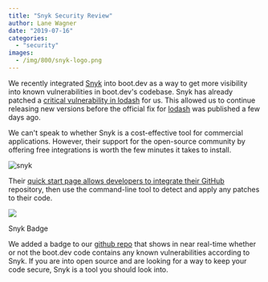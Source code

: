 ```yaml
---
title: "Snyk Security Review"
author: Lane Wagner
date: "2019-07-16"
categories: 
  - "security"
images:
  - /img/800/snyk-logo.png
---
```


We recently integrated [Snyk](https://snyk.io/) into boot.dev as a way to get more visibility into known vulnerabilities in boot.dev's codebase. Snyk has already patched a [critical vulnerability in lodash](https://snyk.io/blog/snyk-research-team-discovers-severe-prototype-pollution-security-vulnerabilities-affecting-all-versions-of-l) for us. This allowed us to continue releasing new versions before the official fix for [lodash](https://github.com/lodash/lodash) was published a few days ago.

We can't speak to whether Snyk is a cost-effective tool for commercial applications. However, their support for the open-source community by offering free integrations is worth the few minutes it takes to install.

![snyk](/img/800/download.png)

Their [quick start page allows developers to integrate their GitHub](https://app.snyk.io/signup) repository, then use the command-line tool to detect and apply any patches to their code.

![](https://img.shields.io/snyk/vulnerabilities/github/q-vault/qvault.svg?logo=snyk&label=Vulnerabilities)

Snyk Badge

We added a badge to our [github repo](https://github.com/lane-c-wagner/qvault) that shows in near real-time whether or not the boot.dev code contains any known vulnerabilities according to Snyk. If you are into open source and are looking for a way to keep your code secure, Snyk is a tool you should look into.
